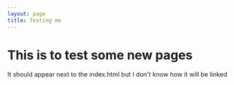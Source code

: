 ```yaml
---
layout: page
title: Testing me
---
```

# This is to test some new pages
It should appear next to the index.html but I don't know how it will be linked

